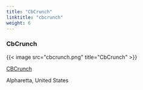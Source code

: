 ```yaml
---
title: "CbCrunch"
linktitle: "cbcrunch"
weight: 6
---
```


### CbCrunch

{{< image src="cbcrunch.png" title="CbCrunch" >}}

[CBCrunch](https://www.cbcrunch.com/)

Alpharetta, United States

